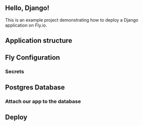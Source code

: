 ## Hello, Django!

This is an example project demonstrating how to deploy a Django application on Fly.io.

## Application structure

## Fly Configuration

### Secrets

## Postgres Database

### Attach our app to the database

## Deploy
